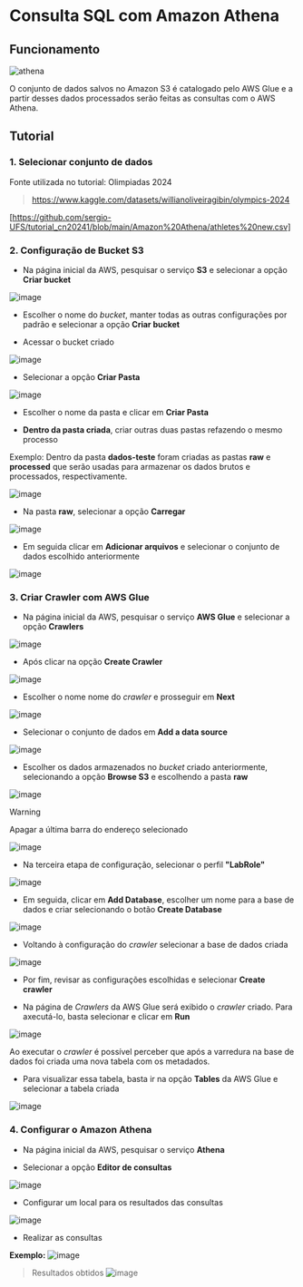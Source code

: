 # Consulta SQL com Amazon Athena


## **Funcionamento**

![athena](https://github.com/user-attachments/assets/fa8370e3-dff1-4736-a50d-99f787b7772e)

O conjunto de dados salvos no Amazon S3 é catalogado pelo AWS Glue e a partir desses dados 
processados serão feitas as consultas com o AWS Athena.

## **Tutorial**

### 1. Selecionar conjunto de dados

Fonte utilizada no tutorial: Olimpiadas 2024
> https://www.kaggle.com/datasets/willianoliveiragibin/olympics-2024

[https://github.com/sergio-UFS/tutorial_cn20241/blob/main/Amazon%20Athena/athletes%20new.csv]

### 2. Configuração de Bucket S3

* Na página inicial da AWS, pesquisar o serviço **S3** e selecionar a opção **Criar bucket**

![image](https://github.com/user-attachments/assets/aab40850-5c10-4706-99c4-29f9bc316604)

* Escolher o nome do *bucket*, manter todas as outras configurações por padrão e selecionar a opção **Criar bucket**

* Acessar o bucket criado 
  
![image](https://github.com/user-attachments/assets/11ca703d-62bc-4213-bf73-b7fee58a23b6)

* Selecionar a opção **Criar Pasta**
  
![image](https://github.com/user-attachments/assets/a5f56616-0324-46b6-b669-cf6dc0a20b34)

* Escolher o nome da pasta e clicar em **Criar Pasta**

* **Dentro da pasta criada**, criar outras duas pastas refazendo o mesmo processo
  
Exemplo: Dentro da pasta **dados-teste** foram criadas as pastas **raw** e **processed** que serão usadas para armazenar os
dados brutos e processados, respectivamente.

![image](https://github.com/user-attachments/assets/15f4f486-a58a-4260-8579-c86a50576ab6)

* Na pasta **raw**, selecionar a opção **Carregar**
  
![image](https://github.com/user-attachments/assets/78840d09-e9f4-4dc3-95e2-2e777ce3f2b0)

* Em seguida clicar em **Adicionar arquivos** e selecionar o conjunto de dados escolhido anteriormente
  
![image](https://github.com/user-attachments/assets/19f30d31-8f0c-4697-8796-3e3609738200)


### 3. Criar Crawler com AWS Glue

* Na página inicial da AWS, pesquisar o serviço **AWS Glue** e selecionar a opção **Crawlers**

![image](https://github.com/user-attachments/assets/e28c59f9-58aa-4c6c-96e1-d6b8689d5c17)

* Após clicar na opção **Create Crawler**

![image](https://github.com/user-attachments/assets/34fc2716-2eb2-4cd4-b525-14702dafcd18)

* Escolher o nome nome do *crawler* e prosseguir em **Next**

![image](https://github.com/user-attachments/assets/9381cd1b-97bf-4e42-88b1-c8365cc88a13)

* Selecionar o conjunto de dados em **Add a data source**

![image](https://github.com/user-attachments/assets/1675c5ae-28ee-4279-aa09-920e764ce778)

* Escolher os dados armazenados no *bucket* criado anteriormente, selecionando a opção **Browse S3** e escolhendo a pasta **raw**

![image](https://github.com/user-attachments/assets/7b0fc1a7-1b93-4437-aa5f-cf295db6a20e)

> [!WARNING]
> Apagar a última barra do endereço selecionado

![image](https://github.com/user-attachments/assets/f4086b49-3442-4c04-9d0a-e12c1519fca7)


* Na terceira etapa de configuração, selecionar o perfil **"LabRole"**

![image](https://github.com/user-attachments/assets/55d2feef-e95f-4fde-b21a-0e6a34f22737)

* Em seguida, clicar em **Add Database**, escolher um nome para a base de dados e criar selecionando o botão **Create Database** 

![image](https://github.com/user-attachments/assets/96fce808-5517-40b9-b16b-d91c6ef3d34c)

* Voltando à configuração do *crawler* selecionar a base de dados criada

![image](https://github.com/user-attachments/assets/00c2c453-8c73-42cf-aa5a-7636a4184052)

* Por fim, revisar as configurações escolhidas e selecionar **Create crawler**

* Na página de *Crawlers* da AWS Glue será exibido o *crawler* criado. Para axecutá-lo, basta selecionar e clicar em **Run**

![image](https://github.com/user-attachments/assets/2055048c-8f67-4397-8871-d5404bf06ae2)

Ao executar o *crawler* é possível perceber que após a varredura na base de dados foi criada uma nova tabela com os metadados.

* Para visualizar essa tabela, basta ir na opção **Tables** da AWS Glue e selecionar a tabela criada

![image](https://github.com/user-attachments/assets/bb3a3a4b-d1c7-43be-a7ef-6611ae7fbac8)


### 4. Configurar o Amazon Athena

* Na página inicial da AWS, pesquisar o serviço **Athena**

* Selecionar a opção **Editor de consultas**

![image](https://github.com/user-attachments/assets/cfdedfa0-27a2-4359-83f4-db3ddd8b7a43)

* Configurar um local para os resultados das consultas

![image](https://github.com/user-attachments/assets/3014f5f6-d72a-4b85-9fb8-8f699af13a4f)

* Realizar as consultas

**Exemplo:**
![image](https://github.com/user-attachments/assets/30a24ba6-4996-4e1e-b2c4-2b840509b69a)

> Resultados obtidos
![image](https://github.com/user-attachments/assets/3010916e-7dc4-41bb-98fe-e9cafb1ec5be)




